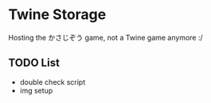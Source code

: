 # Twine Storage
Hosting the かさじぞう game, not a Twine game anymore :/

## TODO List
- double check script
- img setup